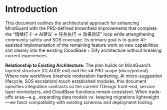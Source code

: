 # Introduction

This document outlines the architectural approach for enhancing MindGuard with the PRD-defined brownfield improvements that complete the “情绪打卡 → AI建议 → 任务执行 → 效果验证” loop while strengthening community safety and SOS coverage. Its primary goal is to guide AI-assisted implementation of the remaining feature work so new capabilities slot cleanly into the existing CloudBase + Dify architecture without breaking current experiences.

**Relationship to Existing Architecture:**
The plan builds on MindGuard’s layered structure (CLAUDE.md) and the v4 PRD scope (docs/prd.md). Where new workflows (treehole moderation hardening, AI micro-suggestion lifecycle, SOS escalation) touch established modules, this document specifies integration contracts so the current TDesign front-end, service layer normalizers, and CloudBase functions remain consistent. When trade-offs arise—e.g., expanding data models vs. keeping migrations lightweight—we favor compatibility with existing schemas and deployment tooling.
